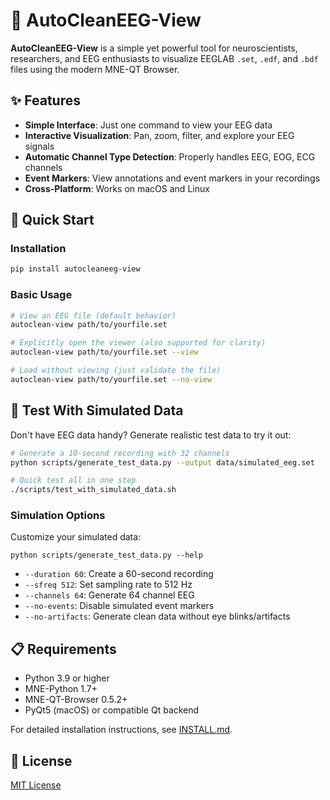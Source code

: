 # 🧠 AutoCleanEEG-View

**AutoCleanEEG-View** is a simple yet powerful tool for neuroscientists, researchers, and EEG enthusiasts to visualize EEGLAB `.set`, `.edf`, and `.bdf` files using the modern MNE-QT Browser.

## ✨ Features

- **Simple Interface**: Just one command to view your EEG data
- **Interactive Visualization**: Pan, zoom, filter, and explore your EEG signals
- **Automatic Channel Type Detection**: Properly handles EEG, EOG, ECG channels
- **Event Markers**: View annotations and event markers in your recordings
- **Cross-Platform**: Works on macOS and Linux

## 🚀 Quick Start

### Installation

```bash
pip install autocleaneeg-view
```

### Basic Usage

```bash
# View an EEG file (default behavior)
autoclean-view path/to/yourfile.set

# Explicitly open the viewer (also supported for clarity)
autoclean-view path/to/yourfile.set --view

# Load without viewing (just validate the file)
autoclean-view path/to/yourfile.set --no-view
```

## 🧪 Test With Simulated Data

Don't have EEG data handy? Generate realistic test data to try it out:

```bash
# Generate a 10-second recording with 32 channels
python scripts/generate_test_data.py --output data/simulated_eeg.set

# Quick test all in one step
./scripts/test_with_simulated_data.sh
```

### Simulation Options

Customize your simulated data:

```
python scripts/generate_test_data.py --help
```

- `--duration 60`: Create a 60-second recording
- `--sfreq 512`: Set sampling rate to 512 Hz
- `--channels 64`: Generate 64 channel EEG
- `--no-events`: Disable simulated event markers
- `--no-artifacts`: Generate clean data without eye blinks/artifacts

## 📋 Requirements

- Python 3.9 or higher
- MNE-Python 1.7+
- MNE-QT-Browser 0.5.2+
- PyQt5 (macOS) or compatible Qt backend

For detailed installation instructions, see [INSTALL.md](INSTALL.md).

## 📝 License

[MIT License](LICENSE)
